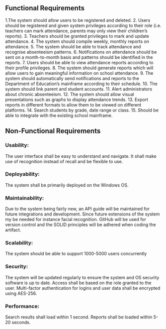 ## Functional Requirements

1.The system should allow users to be registered and deleted.
2. Users should be registered and given system privileges according to their role (i.e. teachers can mark attendance, parents may only view their children’s reports).
3. Teachers should be granted privileges to mark and update attendance.
4. The system should compile weekly, monthly reports on attendance.
5. The system should be able to track attendance and recognise absenteeism patterns.
6. Notifications on attendance should be sent on a month-to-month basis and patterns should be identified in the reports.
7. Users should be able to view attendance reports according to their profile privileges.
8. The system should generate reports which will allow users to gain meaningful information on school attendance.
9. The system should automatically send notifications and reports to the Department of Education’s mainframe according to their schedule.
10. The system should link parent and student accounts.
11. Alert administrators about chronic absenteeism.
12. The system should allow visual presentations such as graphs to display attendance trends.
13. Export reports in different formats to allow them to be viewed on different platforms.
14. Search students by grade, date range or class.
15. Should be able to integrate with the existing school mainframe.

## Non-Functional Requirements
### Usability: 
The user interface shall be easy to understand and navigate. It shall make use of recognition instead of recall and be flexible to use.
### Deployability: 
The system shall be primarily deployed on the Windows OS.
### Maintainability: 
Due to the system being fairly new, an API guide will be maintained for future integrations and development. Since future extensions of the system my be needed for instance facial recognition. GitHub will be used for version control and the SOLID principles will be adhered when coding the artifact.
### Scalability: 
The system should be able to support 1000-5000 users concurrently 
### Security:  
The system will be updated regularly to ensure the system and OS security software is up to date. Access shall be based on the role granted to the user. Multi-factor authentication for logins and user data shall be encrypted using AES-256.
### Performance: 
Search results shall load within 1 second. Reports shall be loaded within 5-20 seconds.

